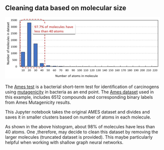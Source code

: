 ## Cleaning data based on molecular size 

<p align="center">
  <img src="https://github.com/hjooya/Chemical-ML-and-DL/blob/main/Cleaning_Data_based_on_Molecular_Size/AMES_Size_Distribution.jpg" width="600" height="200" />
</p>

The [Ames test](https://www.sciencedirect.com/topics/pharmacology-toxicology-and-pharmaceutical-science/ames-test) is a bacterial short-term test for identification of carcinogens using [mutagenicity](https://www.sciencedirect.com/topics/pharmacology-toxicology-and-pharmaceutical-science/mutagenicity) in bacteria as an end point. The [Ames dataset](https://weilab.math.msu.edu/DataLibrary/2D/) used in this example, includes 6512 compounds and corresponding binary labels from Ames Mutagenicity results.

This Jupyter notebook takes the original AMES dataset and divides and saves it in smaller clusters based on number of atoms in each molecule. 

As shown in the above histogram, about 98% of molecules have less than 40 atoms. One ,therefore, may decide to clean this dataset by removing the larger molecules (truncated dataset is provided). This maybe particularly helpful when working with shallow graph neural networks.
